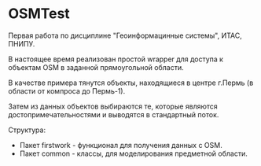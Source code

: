 # OSMTest
Первая работа по дисциплине "Геоинформацинные системы", ИТАС, ПНИПУ.

В настоящее время реализован простой wrapper для доступа к объектам OSM в заданной прямоугольной области.

В качестве примера тянутся объекты, находящиеся в центре г.Пермь (в области от компроса до Пермь-1).

Затем из данных объектов выбираются те, которые являются достопримечательностями и выводятся в стандартный поток.

Структура:
+ Пакет firstwork - функционал для получения данных с OSM.
+ Пакет common - классы, для моделирования предметной области.

